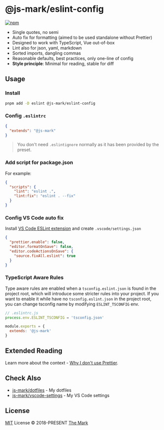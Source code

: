 # @js-mark/eslint-config

[![npm](https://img.shields.io/npm/v/@js-mark/eslint-config?color=a1b858&label=)](https://npmjs.com/package/@js-mark/eslint-config)

- Single quotes, no semi
- Auto fix for formatting (aimed to be used standalone without Prettier)
- Designed to work with TypeScript, Vue out-of-box
- Lint also for json, yaml, markdown
- Sorted imports, dangling commas
- Reasonable defaults, best practices, only one-line of config
- **Style principle**: Minimal for reading, stable for diff

## Usage

### Install

```bash
pnpm add -D eslint @js-mark/eslint-config
```

### Config `.eslintrc`

```json
{
  "extends": "@js-mark"
}
```

> You don't need `.eslintignore` normally as it has been provided by the preset.

### Add script for package.json

For example:

```json
{
  "scripts": {
    "lint": "eslint .",
    "lint:fix": "eslint . --fix"
  }
}
```

### Config VS Code auto fix

Install [VS Code ESLint extension](https://marketplace.visualstudio.com/items?itemName=dbaeumer.vscode-eslint) and create `.vscode/settings.json`

```json
{
  "prettier.enable": false,
  "editor.formatOnSave": false,
  "editor.codeActionsOnSave": {
    "source.fixAll.eslint": true
  }
}
```

### TypeScript Aware Rules

Type aware rules are enabled when a `tsconfig.eslint.json` is found in the project root, which will introduce some stricter rules into your project. If you want to enable it while have no `tsconfig.eslint.json` in the project root, you can change tsconfig name by modifying `ESLINT_TSCONFIG` env.

```js
// .eslintrc.js
process.env.ESLINT_TSCONFIG = 'tsconfig.json'

module.exports = {
  extends: '@js-mark'
}
```

## Extended Reading

Learn more about the context - [Why I don't use Prettier](https://antfu.me/posts/why-not-prettier).

## Check Also

- [js-mark/dotfiles](https://github.com/js-mark/dotfiles) - My dotfiles
- [js-mark/vscode-settings](https://github.com/js-mark/vscode-settings) - My VS Code settings

## License

[MIT](./LICENSE) License &copy; 2018-PRESENT [The Mark](https://github.com/js-mark)
